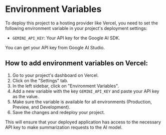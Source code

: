 # Environment Variables

To deploy this project to a hosting provider like Vercel, you need to set the following environment variable in your project's deployment settings:

- `GEMINI_API_KEY`: Your API key for the Google AI SDK.

You can get your API key from Google AI Studio.

## How to add environment variables on Vercel:

1.  Go to your project's dashboard on Vercel.
2.  Click on the "Settings" tab.
3.  In the left sidebar, click on "Environment Variables".
4.  Add a new variable with the key `GEMINI_API_KEY` and paste your API key as the value.
5.  Make sure the variable is available for all environments (Production, Preview, and Development).
6.  Save the changes and redeploy your project.

This will ensure that your deployed application has access to the necessary API key to make summarization requests to the AI model.
